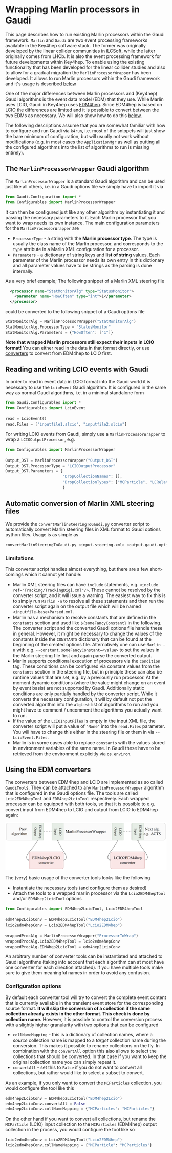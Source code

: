 <!--
Copyright (c) 2019-2023 Key4hep-Project.

This file is part of Key4hep.
See https://key4hep.github.io/key4hep-doc/ for further info.

Licensed under the Apache License, Version 2.0 (the "License");
you may not use this file except in compliance with the License.
You may obtain a copy of the License at

    http://www.apache.org/licenses/LICENSE-2.0

Unless required by applicable law or agreed to in writing, software
distributed under the License is distributed on an "AS IS" BASIS,
WITHOUT WARRANTIES OR CONDITIONS OF ANY KIND, either express or implied.
See the License for the specific language governing permissions and
limitations under the License.
-->
# Wrapping Marlin processors in Gaudi

This page describes how to run existing Marlin processors within the Gaudi
framework. `Marlin` and `Gaudi` are two event processing frameworks available in
the Key4hep software stack. The former was originally developed by the linear
collider communities in iLCSoft, while the latter originally comes from LHCb. It
is also the event processing framework for future developments within Key4hep.
To enable using the existing functionality that has been developed for the
linear collider studies and also to allow for a gradual migration the
`MarlinProcessorWrapper` has been developed. It allows to run Marlin processors
within the Gaudi framework and it's usage is described
[below](#the-marlinprocessorwrapper-gaudi-algorithm)

One of the major differences between Marlin processors and (Key4hep) Gaudi
algorithms is the event data model (EDM) that they use. While Marlin uses LCIO,
Gaudi in Key4hep uses [EDM4hep](https://edm4hep.web.cern.ch). Since EDM4hep is
based on LCIO the differences are limited and it is possible to convert between
the two EDMs as necessary. We will also show how to do this
[below](#using-the-edm-converters).

The following descriptions assume that you are somewhat familiar with how to
configure and run Gaudi via `k4run`, i.e. most of the snippets will just show
the bare minimum of configuration, but will usually not work without
modifications (e.g. in most cases the `ApplicationMgr` as well as putting all
the configured algorithms into the list of algorithms to run is missing
entirely).

## The `MarlinProcessorWrapper` Gaudi algorithm

The `MarlinProcessorWrapper` is a standard Gaudi algorithm and can be used just
like all others, i.e. in a Gaudi options file we simply have to import it via
```python
from Gaudi.Configuration import *
from Configurables import MarlinProcessorWrapper
```

It can then be configured just like any other algorithm by instantiating it and
passing the necessary parameters to it. Each Marlin processor that you want to
wrap needs its own instance. The main configuration parameters for the
`MarlinProcessorWrapper` are
- `ProcessorType` - a string with the **Marlin processor type**. The type is
  usually the class name of the Marlin processor, and corresponds to the `type`
  attribute in a Marlin XML configuration for a processor.
- `Parameters` - a dictionary of string keys and **list of string** values. Each
  parameter of the Marlin processor needs its own entry in this dictionary and
  all parameter values have to be strings as the parsing is done internally.

As a very brief example; The following snippet of a Marlin XML steering file
```xml
  <processor name="StatMonitorAlg" type="StatusMonitor">
    <parameter name="HowOften" type="int">1</parameter>
  </processor>
```

could be converted to the following snippet of a Gaudi options file

```python
StatMonitorAlg = MarlinProcessorWrapper("StatMonitorAlg")
StatMonitorAlg.ProcessorType = "StatusMonitor"
StatMonitorAlg.Parameters = {"HowOften": ["1"]}
```

**Note that wrapped Marlin processors still expect their inputs in LCIO
format!** You can either read in the data in that format directly, or use
[converters](#using-the-edm-converters) to convert from EDM4hep to LCIO first.

## Reading and writing LCIO events with Gaudi

In order to read in event data in LCIO format into the Gaudi world it is
necessary to use the `LcioEvent` Gaudi algorithm. It is configured in the same
way as normal Gaudi algorithms, i.e. in a minimal standalone form

```python
from Gaudi.Configurables import *
from Configurables import LcioEvent

read = LcioEvent()
read.Files = ["inputfile1.slcio", "inputfile2.slcio"]
```

For writing LCIO events from Gaudi, simply use a `MarlinProcessorWrapper` to
wrap a `LCIOOutputProcessor`, e.g.

```python
from Configurables import MarlinProcessorWrapper

Output_DST = MarlinProcessorWrapper("Output_DST")
Output_DST.ProcessorType = "LCIOOutputProcessor"
Output_DST.Parameters = {
                         "DropCollectionNames": [],
                         "DropCollectionTypes": ["MCParticle", "LCRelation", "SimCalorimeterHit"],
                         }
```

## Automatic conversion of Marlin XML steering files

We provide the `convertMarlinSteeringToGaudi.py` converter script to
automatically convert Marlin steering files in XML format to Gaudi options
python files. Usage is as simple as

```bash
convertMarlinSteeringToGaudi.py <input-steering.xml> <output-gaudi-options.py>
```

### Limitations
This converter script handles almost everything, but there are a few
short-comings which it cannot yet handle:
- Marlin XML steering files can have `include` statements, e.g. `<include
  ref="Tracking/TrackingDigi.xml"/>`. These cannot be resolved by the converter
  script, and it will issue a warning. The easiest way to fix this is to simply
  run `Marlin -n` to resolve all these statements and then run the converter
  script again on the output file which will be named
  `<inputfile-base>Parsed.xml`.
- Marlin has a mechanism to resolve constants that are defined in the
  `constants` section and used like `${someFancyConstant}` in the following. The
  converter script and the converted Gaudi options file handle these in general.
  However, it might be necessary to change the values of the constants inside
  the `CONSTANTS` dictionary that can be found at the beginning of the created
  options file. Alternatively one can use `Marlin -n` with e.g.
  `--constant.someFancyConstant=<value>` to set the values in the Marlin
  steering file first and again parse the converted output.
- Marlin supports conditional execution of processors via the `condition` tag.
  These conditions can be configured via constant values from the `constants`
  section in the steering file, but in principle these can also be runtime
  values that are set, e.g. by a previously run processor. At the moment dynamic
  conditions (where the value might change on an event by event basis) are not
  supported by Gaudi. Additionally static conditions are only partially handled
  by the converter script. While it converts the necessary configuration, it
  will by default not put the converted algorithm into the `algList` list of
  algorithms to run and you might have to comment / uncomment the algorithms you
  actually want to run.
- If the value of the `LCIOInputFiles` is empty in the input XML file, the
  converter script will put a value of `"None"` into the `read.Files` parameter.
  You will have to change this either in the steering file or them in via
  `--LcioEvent.Files`.
- Marlin is in some cases able to replace `constant`s with the values stored in
  environment variables of the same name. In Gaudi these have to be retrieved
  from the environment explicitly via `os.environ`.

## Using the EDM converters

The converters between EDM4hep and LCIO are implemented as so called
`GaudiTool`s. They can be attached to any `MarlinProcessorWrapper` algorithm
that is configured in the Gaudi options file. The tools are called
`Lcio2EDM4hepTool` and `EDM4hep2LcioTool` respectively. Each wrapped processor
can be equipped with both tools, so that it is possible to e.g. convert input
from EDM4hep to LCIO and output from LCIO to EDM4hep again:

![](marlin_wrapper_tools.png)

The (very) basic usage of the converter tools looks like the following
- Instantiate the necessary tools (and configure them as desired)
- Attach the tools to a wrapped marlin processor via the `Lcio2EDM4hepTool`
  and/or `EDM4hep2LcioTool` options

```python
from Configurables import EDM4hep2LcioTool, Lcio2EDM4hepTool

edm4hep2LcioConv = EDM4hep2LcioTool("EDM4hep2Lcio")
lcio2edm4hepConv = Lcio2EDM4hepTool("Lcio2EDM4hep")

wrappedProcAlg = MarlinProcessorWrapper("ProcessorToWrap")
wrappedProcAlg.Lcio2EDM4hepTool = lcio2edm4hepConv
wrappedProcAlg.EDM4hep2LcioTool = edm4hep2LcioConv
```

An arbitrary number of converter tools can be instantiated and attached to Gaudi
algorithms (taking into account that each algorithm can at most have one
converter for each direction attached). If you have multiple tools make sure to
give them meaningful names in order to avoid any confusion.

### Configuration options

By default each converter tool will try to convert the complete event content
that is currently available in the transient event store for the corresponding
source format. **It will skip the conversion of a collection if the same
collection already exists in the other format. This check is done by collection
name.** However, it is possible to control the conversion process with a
slightly higher granularity with two options that can be configured
- `collNameMapping` - this is a dictionary of collection names, where a *source*
  collection name is mapped to a *target* collection name during the conversion.
  This makes it possible to rename collections on the fly. In combination with
  the `convertAll` option this also allows to select the collections that should
  be converted. In that case if you want to keep the original collection name
  you can simply repeat it.
- `convertAll` - set this to `False` if you do not want to convert all
  collections, but rather would like to select a subset to convert.

As an example, if you only want to convert the `MCParticles` collection, you
would configure the tool like this
```python
edm4hep2LcioConv = EDM4hep2LcioTool("EDM4hep2Lcio")
edm4hep2LcioConv.convertAll = False
edm4hep2LcioConv.collNameMapping = {"MCParticles": "MCParticles"}
```

On the other hand if you want to convert all collections, but rename the
`MCParticle` (LCIO) input collection to the `MCParticles` (EDM4hep) output
collection in the process, you would configure the tool like so

```python
lcio2edm4hepConv = Lcio2EDM4hepTool("Lcio2EDM4hep")
lcio2edm4hepConv.collNameMapping = {"MCParticle": "MCParticles"}
```
